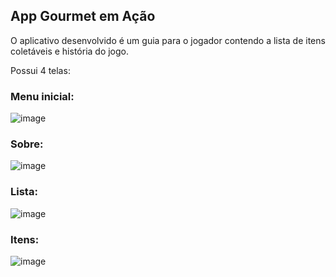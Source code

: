 ## App Gourmet em Ação
O aplicativo desenvolvido é um guia para o jogador contendo a lista de itens coletáveis e história do jogo.

Possui 4 telas:

### Menu inicial:

![image](https://github.com/mabrunhara/AppGourmetEmAcao/assets/101645595/87e6cd05-a391-4328-987f-f53317fe74c6)


### Sobre:

![image](https://github.com/mabrunhara/AppGourmetEmAcao/assets/101645595/7eb40277-c504-4e27-9c76-c1166b6f0484)




### Lista:

![image](https://github.com/mabrunhara/AppGourmetEmAcao/assets/101645595/153e9d3a-c25f-4f16-8efd-1fe21d0bfb48)


### Itens:

![image](https://github.com/mabrunhara/AppGourmetEmAcao/assets/101645595/c503c232-226c-4763-a670-f6887f67d0ad)


